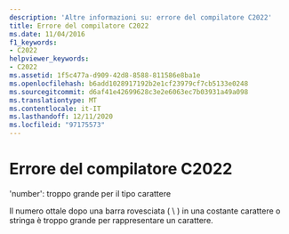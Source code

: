 ```yaml
---
description: 'Altre informazioni su: errore del compilatore C2022'
title: Errore del compilatore C2022
ms.date: 11/04/2016
f1_keywords:
- C2022
helpviewer_keywords:
- C2022
ms.assetid: 1f5c477a-d909-42d8-8588-811586e8ba1e
ms.openlocfilehash: b6add1028917192b2e1cf23979cf7cb5133e0248
ms.sourcegitcommit: d6af41e42699628c3e2e6063ec7b03931a49a098
ms.translationtype: MT
ms.contentlocale: it-IT
ms.lasthandoff: 12/11/2020
ms.locfileid: "97175573"
---
```

# <a name="compiler-error-c2022"></a>Errore del compilatore C2022

'number': troppo grande per il tipo carattere

Il numero ottale dopo una barra rovesciata ( \\ ) in una costante carattere o stringa è troppo grande per rappresentare un carattere.
